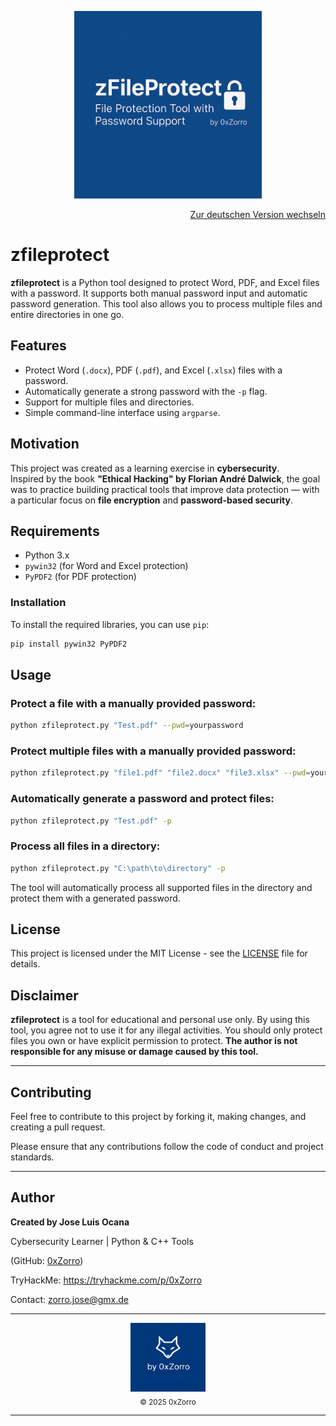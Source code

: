 <p align="center">
  <img src="Banner.png" alt="zfileprotect" width="300"/>
</p>

<p align="right">
  <a href="./README.md">Zur deutschen Version wechseln</a>
</p>

# zfileprotect

**zfileprotect** is a Python tool designed to protect Word, PDF, and Excel files with a password. It supports both manual password input and automatic password generation. This tool also allows you to process multiple files and entire directories in one go.

## Features

- Protect Word (`.docx`), PDF (`.pdf`), and Excel (`.xlsx`) files with a password.
- Automatically generate a strong password with the `-p` flag.
- Support for multiple files and directories.
- Simple command-line interface using `argparse`.

## Motivation

This project was created as a learning exercise in **cybersecurity**.  
Inspired by the book **"Ethical Hacking" by Florian André Dalwick**, the goal was to practice building practical tools that improve data protection — with a particular focus on **file encryption** and **password-based security**.

## Requirements

- Python 3.x
- `pywin32` (for Word and Excel protection)
- `PyPDF2` (for PDF protection)

### Installation

To install the required libraries, you can use `pip`:

```bash
pip install pywin32 PyPDF2
```

## Usage

### Protect a file with a manually provided password:

```bash
python zfileprotect.py "Test.pdf" --pwd=yourpassword
```

### Protect multiple files with a manually provided password:

```bash
python zfileprotect.py "file1.pdf" "file2.docx" "file3.xlsx" --pwd=yourpassword
```

### Automatically generate a password and protect files:

```bash
python zfileprotect.py "Test.pdf" -p
```

### Process all files in a directory:

```bash
python zfileprotect.py "C:\path\to\directory" -p
```

The tool will automatically process all supported files in the directory and protect them with a generated password.

## License

This project is licensed under the MIT License - see the [LICENSE](LICENSE) file for details.

## Disclaimer

**zfileprotect** is a tool for educational and personal use only. By using this tool, you agree not to use it for any illegal activities. You should only protect files you own or have explicit permission to protect. **The author is not responsible for any misuse or damage caused by this tool.**

---

## Contributing

Feel free to contribute to this project by forking it, making changes, and creating a pull request. 

Please ensure that any contributions follow the code of conduct and project standards.

---

## Author

**Created by Jose Luis Ocana**

Cybersecurity Learner | Python & C++ Tools

(GitHub: [0xZorro](https://github.com/0xZorro))  

TryHackMe: https://tryhackme.com/p/0xZorro

Contact: zorro.jose@gmx.de

---

<div align="center">
  <img src="brand.png" alt="by 0xZorro" width="120"/>
  <br/>
  <sub>© 2025 0xZorro</sub>
</div>

---
